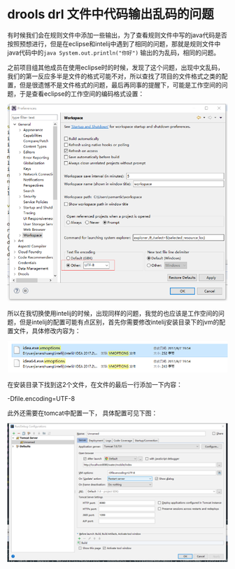 # drools drl 文件中代码输出乱码的问题

有时候我们会在规则文件中添加一些输出，为了查看规则文件中写的java代码是否按照预想进行，但是在eclipse和intelij中遇到了相同的问题，那就是规则文件中java代码中的`java System.out.println("你好")` 输出的为乱码，相同的问题。

之前项目组其他成员在使用eclipse时的时候，发现了这个问题，出现中文乱码，我们的第一反应多半是文件的格式可能不对，所以查找了项目的文件格式之类的配置，但是很遗憾不是文件格式的问题，最后再同事的提醒下，可能是工作空间的问题，于是查看eclipse的工作空间的编码格式设置：

![eclipse](../.gitbook/assets/drools10.png)

所以在我切换使用intelij的时候，出现同样的问题，我觉的也应该是工作空间的问题，但是intelij的配置可能有点区别，首先你需要修改intelij安装目录下的jvm的配置文件，具体修改内容为：

![eclipse](../.gitbook/assets/drools11.png)

在安装目录下找到这2个文件，在文件的最后一行添加一下内容：

-Dfile.encoding=UTF-8

此外还需要在tomcat中配置一下， 具体配置可见下图：

![eclipse](../.gitbook/assets/drools12.png)

